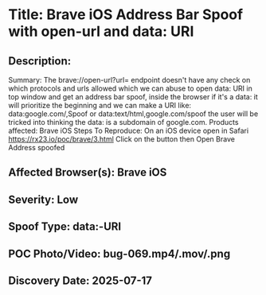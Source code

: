 # Title: Brave iOS Address Bar Spoof with open-url and data: URI

## Description: 
Summary:
The brave://open-url?url= endpoint doesn't have any check on which protocols and urls allowed which we can abuse to open data: URI in top window and get an address bar spoof, inside the browser if it's a data: it will prioritize the beginning and we can make a URI like: data:google.com/,Spoof or data:text/html,google.com/spoof the user will be tricked into thinking the data: is a subdomain of google.com.
Products affected:
Brave iOS
Steps To Reproduce:
On an iOS device open in Safari https://rx23.io/poc/brave/3.html
Click on the button then Open Brave
Address spoofed

## Affected Browser(s): Brave iOS

## Severity: Low

## Spoof Type: data:-URI

## POC Photo/Video: bug-069.mp4/.mov/.png

## Discovery Date: 2025-07-17

